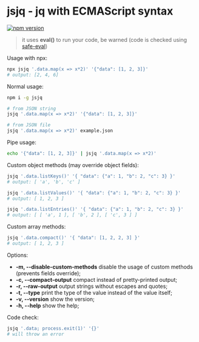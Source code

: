 # jsjq - jq with ECMAScript syntax
[![npm version](https://img.shields.io/npm/v/mypackage.svg)](https://www.npmjs.com/package/mypackage)

> it uses **eval()** to run your code, be warned (code is checked using [safe-eval](https://www.npmjs.com/package/safe-eval))

Usage with npx:
```bash
npx jsjq '.data.map(x => x*2)' '{"data": [1, 2, 3]}'
# output: [2, 4, 6]
```

Normal usage:
```bash
npm i -g jsjq 

# from JSON string
jsjq '.data.map(x => x*2)' '{"data": [1, 2, 3]}'

# from JSON file
jsjq '.data.map(x => x*2)' example.json
```

Pipe usage:
```bash
echo '{"data": [1, 2, 3]}' | jsjq '.data.map(x => x*2)' 
```

Custom object methods (may override object fields):
```bash
jsjq '.data.listKeys()' '{ "data": {"a": 1, "b": 2, "c": 3} }'
# output: [ 'a', 'b', 'c' ]

jsjq '.data.listValues()' '{ "data": {"a": 1, "b": 2, "c": 3} }'
# output: [ 1, 2, 3 ]

jsjq '.data.listEntries()' '{ "data": {"a": 1, "b": 2, "c": 3} }'
# output: [ [ 'a', 1 ], [ 'b', 2 ], [ 'c', 3 ] ]
```

Custom array methods:
```bash
jsjq '.data.compact()' '{ "data": [1, 2, 2, 3] }'
# output: [ 1, 2, 3 ]
```

Options:

- **-m, --disable-custom-methods** disable the usage of custom methods (prevents fields override);
- **-c, --compact-output**         compact instead of pretty-printed output;
- **-r, --raw-output**             output strings without escapes and quotes;
- **-t, --type**			       print the type of the value instead of the value itself;
- **-v, --version** 		       show the version;
- **-h, --help**	               show the help;

Code check:
```bash
jsjq '.data; process.exit(1)' '{}'
# will throw an error
```